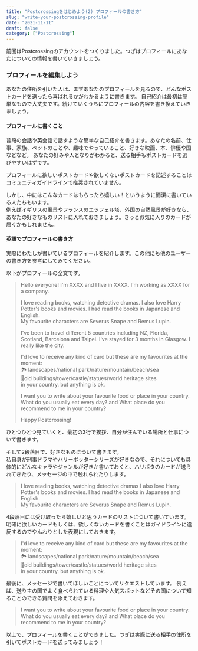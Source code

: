 ```yaml
---
title: "Postcrossingをはじめよう(2) プロフィールの書き方"
slug: "write-your-postcrossing-profile"
date: "2021-11-11"
draft: false
category: ["Postcrossing"]
---
```


前回はPostcrossingのアカウントをつくりました。つぎはプロフィールにあなたについての情報を書いていきましょう。

### プロフィールを編集しよう

あなたの住所を引いた人は、まずあなたのプロフィールを見るので、どんなポストカードを送ったら喜ばれるかがわかるように書きます。
自己紹介は最初は簡単なもので大丈夫です。続けていくうちにプロフィールの内容を書き換えていきましょう。

#### プロフィールに書くこと

普段の会話や英会話で話すような簡単な自己紹介を書きます。あなたの名前、仕事、家族、ペットのことや、趣味でやっていること、好きな映画、本、俳優や国などなど。
あなたの好みや人となりがわかると、送る相手もポストカードを選びやすいはずです。  

プロフィールに欲しいポストカードや欲しくないポストカードを記述することはコミュニティガイドラインで推奨されていません。

しかし、中にはこんなカードはもらったら嬉しい！というように簡潔に書いている人たちもいます。  
例えばイギリスの風景やフランスのエッフェル塔、外国の自然風景が好きなら、あなたの好きなものリストに入れておきましょう。きっとお気に入りのカードが届くかもしれません。

#### 英語でプロフィールの書き方

実際にわたしが書いているプロフィールを紹介します。この他にも他のユーザーの書き方を参考にしてみてください。

以下がプロフィールの全文です。

> Hello everyone! 
> I'm XXXX and I live in XXXX.
> I'm working as XXXX for a company.
>
> I love reading books, watching detective dramas.
> I also love Harry Potter's books and movies. I had read the books in Japanese and English.   
> My favourite characters are Severus Snape and Remus Lupin. 
>
> I've been to travel different 5 countries including NZ, Florida, Scotland, Barcelona and Taipei.
> I've stayed for 3 months in Glasgow. I really like the city.
>
> I'd love to receive any kind of card but
> these are my favourites at the moment:  
> 🏞 landscapes/national park/nature/mountain/beach/sea  
> 🗼old buildings/tower/castle/statues/world heritage sites  
> in your country. 
> but anything is ok.
>
> I want you to write about your favourite food or place in your country. What do you usually eat every day? and What place do you recommend to me in your country?
>
> Happy Postcrossing!

ひとつひとつ見ていくと、最初の3行で挨拶、自分が住んでいる場所と仕事について書きます。

そして2段落目で、好きなものについて書きます。  
私自身が刑事ドラマやハリーポッターシリーズが好きなので、それについても具体的にどんなキャラやジャンルが好きか書いておくと、ハリポタのカードが送られてきたり、メッセージの中で触れられたりします。

> I love reading books, watching detective dramas
> I also love Harry Potter's books and movies. I had read the books in Japanese and English.   
> My favourite characters are Severus Snape and Remus Lupin.  

4段落目には受け取ったら嬉しいと思うカードのリストについて書いています。
明確に欲しいカードもしくは、欲しくないカードを書くことはガイドラインに違反するのでやんわりとした表現にしておきます。

> I'd love to receive any kind of card but
> these are my favourites at the moment:  
> 🏞 landscapes/national park/nature/mountain/beach/sea  
> 🗼old buildings/tower/castle/statues/world heritage sites  
> in your country. 
> but anything is ok.

最後に、メッセージで書いてほしいことについてリクエストしています。
例えば、送り主の国でよく食べられている料理や人気スポットなどその国について知ることのできる質問を添えておきます。
>
> I want you to write about your favourite food or place in your country. What do you usually eat every day? and What place do you recommend to me in your country?
>

以上で、プロフィールを書くことができました。つぎは実際に送る相手の住所を引いてポストカードを送ってみましょう！
